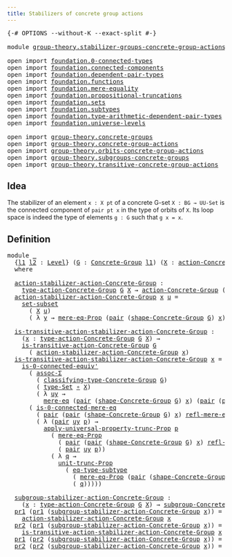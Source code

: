 ```yaml
---
title: Stabilizers of concrete group actions
---
```


<pre class="Agda"><a id="63" class="Symbol">{-#</a> <a id="67" class="Keyword">OPTIONS</a> <a id="75" class="Pragma">--without-K</a> <a id="87" class="Pragma">--exact-split</a> <a id="101" class="Symbol">#-}</a>

<a id="106" class="Keyword">module</a> <a id="113" href="group-theory.stabilizer-groups-concrete-group-actions.html" class="Module">group-theory.stabilizer-groups-concrete-group-actions</a> <a id="167" class="Keyword">where</a>

<a id="174" class="Keyword">open</a> <a id="179" class="Keyword">import</a> <a id="186" href="foundation.0-connected-types.html" class="Module">foundation.0-connected-types</a>
<a id="215" class="Keyword">open</a> <a id="220" class="Keyword">import</a> <a id="227" href="foundation.connected-components.html" class="Module">foundation.connected-components</a>
<a id="259" class="Keyword">open</a> <a id="264" class="Keyword">import</a> <a id="271" href="foundation.dependent-pair-types.html" class="Module">foundation.dependent-pair-types</a>
<a id="303" class="Keyword">open</a> <a id="308" class="Keyword">import</a> <a id="315" href="foundation.functions.html" class="Module">foundation.functions</a>
<a id="336" class="Keyword">open</a> <a id="341" class="Keyword">import</a> <a id="348" href="foundation.mere-equality.html" class="Module">foundation.mere-equality</a>
<a id="373" class="Keyword">open</a> <a id="378" class="Keyword">import</a> <a id="385" href="foundation.propositional-truncations.html" class="Module">foundation.propositional-truncations</a>
<a id="422" class="Keyword">open</a> <a id="427" class="Keyword">import</a> <a id="434" href="foundation.sets.html" class="Module">foundation.sets</a>
<a id="450" class="Keyword">open</a> <a id="455" class="Keyword">import</a> <a id="462" href="foundation.subtypes.html" class="Module">foundation.subtypes</a>
<a id="482" class="Keyword">open</a> <a id="487" class="Keyword">import</a> <a id="494" href="foundation.type-arithmetic-dependent-pair-types.html" class="Module">foundation.type-arithmetic-dependent-pair-types</a>
<a id="542" class="Keyword">open</a> <a id="547" class="Keyword">import</a> <a id="554" href="foundation.universe-levels.html" class="Module">foundation.universe-levels</a>

<a id="582" class="Keyword">open</a> <a id="587" class="Keyword">import</a> <a id="594" href="group-theory.concrete-groups.html" class="Module">group-theory.concrete-groups</a>
<a id="623" class="Keyword">open</a> <a id="628" class="Keyword">import</a> <a id="635" href="group-theory.concrete-group-actions.html" class="Module">group-theory.concrete-group-actions</a>
<a id="671" class="Keyword">open</a> <a id="676" class="Keyword">import</a> <a id="683" href="group-theory.orbits-concrete-group-actions.html" class="Module">group-theory.orbits-concrete-group-actions</a>
<a id="726" class="Keyword">open</a> <a id="731" class="Keyword">import</a> <a id="738" href="group-theory.subgroups-concrete-groups.html" class="Module">group-theory.subgroups-concrete-groups</a>
<a id="777" class="Keyword">open</a> <a id="782" class="Keyword">import</a> <a id="789" href="group-theory.transitive-concrete-group-actions.html" class="Module">group-theory.transitive-concrete-group-actions</a>
</pre>
## Idea

The stabilizer of an element `x : X pt` of a concrete G-set `X : BG → UU-Set` is the connected component of `pair pt x` in the type of orbits of `X`. Its loop space is indeed the type of elements `g : G` such that `g x = x`.

## Definition

<pre class="Agda"><a id="1099" class="Keyword">module</a> <a id="1106" href="group-theory.stabilizer-groups-concrete-group-actions.html#1106" class="Module">_</a>
  <a id="1110" class="Symbol">{</a><a id="1111" href="group-theory.stabilizer-groups-concrete-group-actions.html#1111" class="Bound">l1</a> <a id="1114" href="group-theory.stabilizer-groups-concrete-group-actions.html#1114" class="Bound">l2</a> <a id="1117" class="Symbol">:</a> <a id="1119" href="Agda.Primitive.html#597" class="Postulate">Level</a><a id="1124" class="Symbol">}</a> <a id="1126" class="Symbol">(</a><a id="1127" href="group-theory.stabilizer-groups-concrete-group-actions.html#1127" class="Bound">G</a> <a id="1129" class="Symbol">:</a> <a id="1131" href="group-theory.concrete-groups.html#2030" class="Function">Concrete-Group</a> <a id="1146" href="group-theory.stabilizer-groups-concrete-group-actions.html#1111" class="Bound">l1</a><a id="1148" class="Symbol">)</a> <a id="1150" class="Symbol">(</a><a id="1151" href="group-theory.stabilizer-groups-concrete-group-actions.html#1151" class="Bound">X</a> <a id="1153" class="Symbol">:</a> <a id="1155" href="group-theory.concrete-group-actions.html#807" class="Function">action-Concrete-Group</a> <a id="1177" href="group-theory.stabilizer-groups-concrete-group-actions.html#1114" class="Bound">l2</a> <a id="1180" href="group-theory.stabilizer-groups-concrete-group-actions.html#1127" class="Bound">G</a><a id="1181" class="Symbol">)</a>
  <a id="1185" class="Keyword">where</a>
  
  <a id="1196" href="group-theory.stabilizer-groups-concrete-group-actions.html#1196" class="Function">action-stabilizer-action-Concrete-Group</a> <a id="1236" class="Symbol">:</a>
    <a id="1242" href="group-theory.concrete-group-actions.html#1115" class="Function">type-action-Concrete-Group</a> <a id="1269" href="group-theory.stabilizer-groups-concrete-group-actions.html#1127" class="Bound">G</a> <a id="1271" href="group-theory.stabilizer-groups-concrete-group-actions.html#1151" class="Bound">X</a> <a id="1273" class="Symbol">→</a> <a id="1275" href="group-theory.concrete-group-actions.html#807" class="Function">action-Concrete-Group</a> <a id="1297" class="Symbol">(</a><a id="1298" href="group-theory.stabilizer-groups-concrete-group-actions.html#1111" class="Bound">l1</a> <a id="1301" href="Agda.Primitive.html#810" class="Primitive Operator">⊔</a> <a id="1303" href="group-theory.stabilizer-groups-concrete-group-actions.html#1114" class="Bound">l2</a><a id="1305" class="Symbol">)</a> <a id="1307" href="group-theory.stabilizer-groups-concrete-group-actions.html#1127" class="Bound">G</a>
  <a id="1311" href="group-theory.stabilizer-groups-concrete-group-actions.html#1196" class="Function">action-stabilizer-action-Concrete-Group</a> <a id="1351" href="group-theory.stabilizer-groups-concrete-group-actions.html#1351" class="Bound">x</a> <a id="1353" href="group-theory.stabilizer-groups-concrete-group-actions.html#1353" class="Bound">u</a> <a id="1355" class="Symbol">=</a>
    <a id="1361" href="foundation-core.subtypes.html#5829" class="Function">set-subset</a>
      <a id="1378" class="Symbol">(</a> <a id="1380" href="group-theory.stabilizer-groups-concrete-group-actions.html#1151" class="Bound">X</a> <a id="1382" href="group-theory.stabilizer-groups-concrete-group-actions.html#1353" class="Bound">u</a><a id="1383" class="Symbol">)</a>
      <a id="1391" class="Symbol">(</a> <a id="1393" class="Symbol">λ</a> <a id="1395" href="group-theory.stabilizer-groups-concrete-group-actions.html#1395" class="Bound">y</a> <a id="1397" class="Symbol">→</a> <a id="1399" href="foundation.mere-equality.html#1117" class="Function">mere-eq-Prop</a> <a id="1412" class="Symbol">(</a><a id="1413" href="foundation-core.dependent-pair-types.html#588" class="InductiveConstructor">pair</a> <a id="1418" class="Symbol">(</a><a id="1419" href="group-theory.concrete-groups.html#2561" class="Function">shape-Concrete-Group</a> <a id="1440" href="group-theory.stabilizer-groups-concrete-group-actions.html#1127" class="Bound">G</a><a id="1441" class="Symbol">)</a> <a id="1443" href="group-theory.stabilizer-groups-concrete-group-actions.html#1351" class="Bound">x</a><a id="1444" class="Symbol">)</a> <a id="1446" class="Symbol">(</a><a id="1447" href="foundation-core.dependent-pair-types.html#588" class="InductiveConstructor">pair</a> <a id="1452" href="group-theory.stabilizer-groups-concrete-group-actions.html#1353" class="Bound">u</a> <a id="1454" href="group-theory.stabilizer-groups-concrete-group-actions.html#1395" class="Bound">y</a><a id="1455" class="Symbol">))</a>

  <a id="1461" href="group-theory.stabilizer-groups-concrete-group-actions.html#1461" class="Function">is-transitive-action-stabilizer-action-Concrete-Group</a> <a id="1515" class="Symbol">:</a>
    <a id="1521" class="Symbol">(</a><a id="1522" href="group-theory.stabilizer-groups-concrete-group-actions.html#1522" class="Bound">x</a> <a id="1524" class="Symbol">:</a> <a id="1526" href="group-theory.concrete-group-actions.html#1115" class="Function">type-action-Concrete-Group</a> <a id="1553" href="group-theory.stabilizer-groups-concrete-group-actions.html#1127" class="Bound">G</a> <a id="1555" href="group-theory.stabilizer-groups-concrete-group-actions.html#1151" class="Bound">X</a><a id="1556" class="Symbol">)</a> <a id="1558" class="Symbol">→</a>
    <a id="1564" href="group-theory.transitive-concrete-group-actions.html#1186" class="Function">is-transitive-action-Concrete-Group</a> <a id="1600" href="group-theory.stabilizer-groups-concrete-group-actions.html#1127" class="Bound">G</a>
      <a id="1608" class="Symbol">(</a> <a id="1610" href="group-theory.stabilizer-groups-concrete-group-actions.html#1196" class="Function">action-stabilizer-action-Concrete-Group</a> <a id="1650" href="group-theory.stabilizer-groups-concrete-group-actions.html#1522" class="Bound">x</a><a id="1651" class="Symbol">)</a>
  <a id="1655" href="group-theory.stabilizer-groups-concrete-group-actions.html#1461" class="Function">is-transitive-action-stabilizer-action-Concrete-Group</a> <a id="1709" href="group-theory.stabilizer-groups-concrete-group-actions.html#1709" class="Bound">x</a> <a id="1711" class="Symbol">=</a>
    <a id="1717" href="foundation.0-connected-types.html#5483" class="Function">is-0-connected-equiv&#39;</a>
      <a id="1745" class="Symbol">(</a> <a id="1747" href="foundation-core.type-arithmetic-dependent-pair-types.html#5675" class="Function">assoc-Σ</a>
        <a id="1763" class="Symbol">(</a> <a id="1765" href="group-theory.concrete-groups.html#2431" class="Function">classifying-type-Concrete-Group</a> <a id="1797" href="group-theory.stabilizer-groups-concrete-group-actions.html#1127" class="Bound">G</a><a id="1798" class="Symbol">)</a>
        <a id="1808" class="Symbol">(</a> <a id="1810" href="foundation-core.sets.html#1304" class="Function">type-Set</a> <a id="1819" href="foundation-core.functions.html#420" class="Function Operator">∘</a> <a id="1821" href="group-theory.stabilizer-groups-concrete-group-actions.html#1151" class="Bound">X</a><a id="1822" class="Symbol">)</a>
        <a id="1832" class="Symbol">(</a> <a id="1834" class="Symbol">λ</a> <a id="1836" href="group-theory.stabilizer-groups-concrete-group-actions.html#1836" class="Bound">uy</a> <a id="1839" class="Symbol">→</a>
          <a id="1851" href="foundation.mere-equality.html#1195" class="Function">mere-eq</a> <a id="1859" class="Symbol">(</a><a id="1860" href="foundation-core.dependent-pair-types.html#588" class="InductiveConstructor">pair</a> <a id="1865" class="Symbol">(</a><a id="1866" href="group-theory.concrete-groups.html#2561" class="Function">shape-Concrete-Group</a> <a id="1887" href="group-theory.stabilizer-groups-concrete-group-actions.html#1127" class="Bound">G</a><a id="1888" class="Symbol">)</a> <a id="1890" href="group-theory.stabilizer-groups-concrete-group-actions.html#1709" class="Bound">x</a><a id="1891" class="Symbol">)</a> <a id="1893" class="Symbol">(</a><a id="1894" href="foundation-core.dependent-pair-types.html#588" class="InductiveConstructor">pair</a> <a id="1899" class="Symbol">(</a><a id="1900" href="foundation-core.dependent-pair-types.html#605" class="Field">pr1</a> <a id="1904" href="group-theory.stabilizer-groups-concrete-group-actions.html#1836" class="Bound">uy</a><a id="1906" class="Symbol">)</a> <a id="1908" class="Symbol">(</a><a id="1909" href="foundation-core.dependent-pair-types.html#617" class="Field">pr2</a> <a id="1913" href="group-theory.stabilizer-groups-concrete-group-actions.html#1836" class="Bound">uy</a><a id="1915" class="Symbol">))))</a>
      <a id="1926" class="Symbol">(</a> <a id="1928" href="foundation.0-connected-types.html#2434" class="Function">is-0-connected-mere-eq</a>
        <a id="1959" class="Symbol">(</a> <a id="1961" href="foundation-core.dependent-pair-types.html#588" class="InductiveConstructor">pair</a> <a id="1966" class="Symbol">(</a><a id="1967" href="foundation-core.dependent-pair-types.html#588" class="InductiveConstructor">pair</a> <a id="1972" class="Symbol">(</a><a id="1973" href="group-theory.concrete-groups.html#2561" class="Function">shape-Concrete-Group</a> <a id="1994" href="group-theory.stabilizer-groups-concrete-group-actions.html#1127" class="Bound">G</a><a id="1995" class="Symbol">)</a> <a id="1997" href="group-theory.stabilizer-groups-concrete-group-actions.html#1709" class="Bound">x</a><a id="1998" class="Symbol">)</a> <a id="2000" href="foundation.mere-equality.html#1419" class="Function">refl-mere-eq</a><a id="2012" class="Symbol">)</a>
        <a id="2022" class="Symbol">(</a> <a id="2024" class="Symbol">λ</a> <a id="2026" class="Symbol">(</a><a id="2027" href="foundation-core.dependent-pair-types.html#588" class="InductiveConstructor">pair</a> <a id="2032" href="group-theory.stabilizer-groups-concrete-group-actions.html#2032" class="Bound">uy</a> <a id="2035" href="group-theory.stabilizer-groups-concrete-group-actions.html#2035" class="Bound">p</a><a id="2036" class="Symbol">)</a> <a id="2038" class="Symbol">→</a>
          <a id="2050" href="foundation.propositional-truncations.html#5775" class="Function">apply-universal-property-trunc-Prop</a> <a id="2086" href="group-theory.stabilizer-groups-concrete-group-actions.html#2035" class="Bound">p</a>
            <a id="2100" class="Symbol">(</a> <a id="2102" href="foundation.mere-equality.html#1117" class="Function">mere-eq-Prop</a>
              <a id="2129" class="Symbol">(</a> <a id="2131" href="foundation-core.dependent-pair-types.html#588" class="InductiveConstructor">pair</a> <a id="2136" class="Symbol">(</a><a id="2137" href="foundation-core.dependent-pair-types.html#588" class="InductiveConstructor">pair</a> <a id="2142" class="Symbol">(</a><a id="2143" href="group-theory.concrete-groups.html#2561" class="Function">shape-Concrete-Group</a> <a id="2164" href="group-theory.stabilizer-groups-concrete-group-actions.html#1127" class="Bound">G</a><a id="2165" class="Symbol">)</a> <a id="2167" href="group-theory.stabilizer-groups-concrete-group-actions.html#1709" class="Bound">x</a><a id="2168" class="Symbol">)</a> <a id="2170" href="foundation.mere-equality.html#1419" class="Function">refl-mere-eq</a><a id="2182" class="Symbol">)</a>
              <a id="2198" class="Symbol">(</a> <a id="2200" href="foundation-core.dependent-pair-types.html#588" class="InductiveConstructor">pair</a> <a id="2205" href="group-theory.stabilizer-groups-concrete-group-actions.html#2032" class="Bound">uy</a> <a id="2208" href="group-theory.stabilizer-groups-concrete-group-actions.html#2035" class="Bound">p</a><a id="2209" class="Symbol">))</a>
            <a id="2224" class="Symbol">(</a> <a id="2226" class="Symbol">λ</a> <a id="2228" href="group-theory.stabilizer-groups-concrete-group-actions.html#2228" class="Bound">q</a> <a id="2230" class="Symbol">→</a>
              <a id="2246" href="foundation.propositional-truncations.html#2293" class="Function">unit-trunc-Prop</a>
                <a id="2278" class="Symbol">(</a> <a id="2280" href="foundation-core.subtypes.html#3455" class="Function">eq-type-subtype</a>
                  <a id="2314" class="Symbol">(</a> <a id="2316" href="foundation.mere-equality.html#1117" class="Function">mere-eq-Prop</a> <a id="2329" class="Symbol">(</a><a id="2330" href="foundation-core.dependent-pair-types.html#588" class="InductiveConstructor">pair</a> <a id="2335" class="Symbol">(</a><a id="2336" href="group-theory.concrete-groups.html#2561" class="Function">shape-Concrete-Group</a> <a id="2357" href="group-theory.stabilizer-groups-concrete-group-actions.html#1127" class="Bound">G</a><a id="2358" class="Symbol">)</a> <a id="2360" href="group-theory.stabilizer-groups-concrete-group-actions.html#1709" class="Bound">x</a><a id="2361" class="Symbol">))</a>
                  <a id="2382" class="Symbol">(</a> <a id="2384" href="group-theory.stabilizer-groups-concrete-group-actions.html#2228" class="Bound">q</a><a id="2385" class="Symbol">)))))</a>

  <a id="2394" href="group-theory.stabilizer-groups-concrete-group-actions.html#2394" class="Function">subgroup-stabilizer-action-Concrete-Group</a> <a id="2436" class="Symbol">:</a>
    <a id="2442" class="Symbol">(</a><a id="2443" href="group-theory.stabilizer-groups-concrete-group-actions.html#2443" class="Bound">x</a> <a id="2445" class="Symbol">:</a> <a id="2447" href="group-theory.concrete-group-actions.html#1115" class="Function">type-action-Concrete-Group</a> <a id="2474" href="group-theory.stabilizer-groups-concrete-group-actions.html#1127" class="Bound">G</a> <a id="2476" href="group-theory.stabilizer-groups-concrete-group-actions.html#1151" class="Bound">X</a><a id="2477" class="Symbol">)</a> <a id="2479" class="Symbol">→</a> <a id="2481" href="group-theory.subgroups-concrete-groups.html#1484" class="Function">subgroup-Concrete-Group</a> <a id="2505" class="Symbol">(</a><a id="2506" href="group-theory.stabilizer-groups-concrete-group-actions.html#1111" class="Bound">l1</a> <a id="2509" href="Agda.Primitive.html#810" class="Primitive Operator">⊔</a> <a id="2511" href="group-theory.stabilizer-groups-concrete-group-actions.html#1114" class="Bound">l2</a><a id="2513" class="Symbol">)</a> <a id="2515" href="group-theory.stabilizer-groups-concrete-group-actions.html#1127" class="Bound">G</a>
  <a id="2519" href="foundation-core.dependent-pair-types.html#605" class="Field">pr1</a> <a id="2523" class="Symbol">(</a><a id="2524" href="foundation-core.dependent-pair-types.html#605" class="Field">pr1</a> <a id="2528" class="Symbol">(</a><a id="2529" href="group-theory.stabilizer-groups-concrete-group-actions.html#2394" class="Function">subgroup-stabilizer-action-Concrete-Group</a> <a id="2571" href="group-theory.stabilizer-groups-concrete-group-actions.html#2571" class="Bound">x</a><a id="2572" class="Symbol">))</a> <a id="2575" class="Symbol">=</a>
    <a id="2581" href="group-theory.stabilizer-groups-concrete-group-actions.html#1196" class="Function">action-stabilizer-action-Concrete-Group</a> <a id="2621" href="group-theory.stabilizer-groups-concrete-group-actions.html#2571" class="Bound">x</a>
  <a id="2625" href="foundation-core.dependent-pair-types.html#617" class="Field">pr2</a> <a id="2629" class="Symbol">(</a><a id="2630" href="foundation-core.dependent-pair-types.html#605" class="Field">pr1</a> <a id="2634" class="Symbol">(</a><a id="2635" href="group-theory.stabilizer-groups-concrete-group-actions.html#2394" class="Function">subgroup-stabilizer-action-Concrete-Group</a> <a id="2677" href="group-theory.stabilizer-groups-concrete-group-actions.html#2677" class="Bound">x</a><a id="2678" class="Symbol">))</a> <a id="2681" class="Symbol">=</a>
    <a id="2687" href="group-theory.stabilizer-groups-concrete-group-actions.html#1461" class="Function">is-transitive-action-stabilizer-action-Concrete-Group</a> <a id="2741" href="group-theory.stabilizer-groups-concrete-group-actions.html#2677" class="Bound">x</a>
  <a id="2745" href="foundation-core.dependent-pair-types.html#605" class="Field">pr1</a> <a id="2749" class="Symbol">(</a><a id="2750" href="foundation-core.dependent-pair-types.html#617" class="Field">pr2</a> <a id="2754" class="Symbol">(</a><a id="2755" href="group-theory.stabilizer-groups-concrete-group-actions.html#2394" class="Function">subgroup-stabilizer-action-Concrete-Group</a> <a id="2797" href="group-theory.stabilizer-groups-concrete-group-actions.html#2797" class="Bound">x</a><a id="2798" class="Symbol">))</a> <a id="2801" class="Symbol">=</a> <a id="2803" href="group-theory.stabilizer-groups-concrete-group-actions.html#2797" class="Bound">x</a>
  <a id="2807" href="foundation-core.dependent-pair-types.html#617" class="Field">pr2</a> <a id="2811" class="Symbol">(</a><a id="2812" href="foundation-core.dependent-pair-types.html#617" class="Field">pr2</a> <a id="2816" class="Symbol">(</a><a id="2817" href="group-theory.stabilizer-groups-concrete-group-actions.html#2394" class="Function">subgroup-stabilizer-action-Concrete-Group</a> <a id="2859" href="group-theory.stabilizer-groups-concrete-group-actions.html#2859" class="Bound">x</a><a id="2860" class="Symbol">))</a> <a id="2863" class="Symbol">=</a> <a id="2865" href="foundation.mere-equality.html#1419" class="Function">refl-mere-eq</a>
</pre>